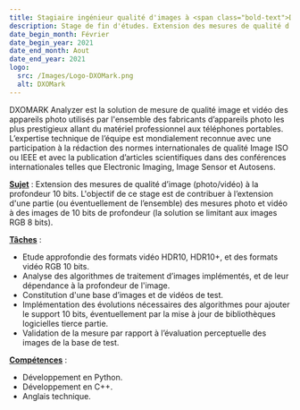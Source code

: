 ```yaml
---
title: Stagiaire ingénieur qualité d'images à <span class="bold-text">DXOMark</span>, Boulogne-Billancourt, France
description: Stage de fin d'études. Extension des mesures de qualité d’image (photo/vidéo) à la profondeur 10 bits.
date_begin_month: Février
date_begin_year: 2021
date_end_month: Aout
date_end_year: 2021
logo:
  src: /Images/Logo-DXOMark.png
  alt: DXOMark
---
```


DXOMARK Analyzer est la solution de mesure de qualité image et vidéo des appareils photo utilisés par l'ensemble des fabricants d’appareils photo les plus prestigieux allant du matériel professionnel aux téléphones portables. L’expertise technique de l’équipe est mondialement reconnue avec une participation à la rédaction des normes internationales de qualité Image ISO ou IEEE et avec la publication d’articles scientifiques dans des conférences internationales telles que Electronic Imaging, Image Sensor et Autosens.

<ins>**Sujet**</ins> : Extension des mesures de qualité d’image (photo/vidéo) à la profondeur 10 bits. L'objectif de ce stage est de contribuer à l’extension d'une partie (ou éventuellement de l’ensemble) des mesures photo et vidéo à des images de 10 bits de profondeur (la solution se limitant aux images RGB 8 bits).

<ins>**Tâches**</ins> :

- Etude approfondie des formats vidéo HDR10, HDR10+, et des formats vidéo RGB 10 bits.
- Analyse des algorithmes de traitement d’images implémentés, et de leur dépendance à la profondeur de l'image.
- Constitution d'une base d’images et de vidéos de test.
- Implémentation des évolutions nécessaires des algorithmes pour ajouter le support 10 bits, éventuellement par la mise à jour de bibliothèques logicielles tierce partie.
- Validation de la mesure par rapport à l’évaluation perceptuelle des images de la base de test.

<ins>**Compétences**</ins> :

- Développement en Python.
- Développement en C++.
- Anglais technique.
